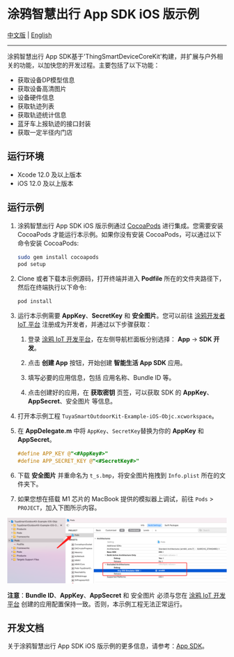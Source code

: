 # 涂鸦智慧出行 App SDK iOS 版示例

[中文版](README-zh.md) | [English](README.md)

---

涂鸦智慧出行 App SDK基于'ThingSmartDeviceCoreKit'构建，并扩展与户外相关的功能，以加快您的开发过程。主要包括了以下功能：

- 获取设备DP模型信息
- 获取设备高清图片
- 设备硬件信息
- 获取轨迹列表
- 获取轨迹统计信息
- 蓝牙车上报轨迹的接口封装
- 获取一定半径内门店

## 运行环境

- Xcode 12.0 及以上版本
- iOS 12.0 及以上版本

## 运行示例

1. 涂鸦智慧出行 App SDK iOS 版示例通过 [CocoaPods](http://cocoapods.org/) 进行集成。您需要安装 CocoaPods 才能运行本示例。如果你没有安装 CocoaPods，可以通过以下命令安装 CocoaPods:

    ```bash
    sudo gem install cocoapods
    pod setup
    ```

2. Clone 或者下载本示例源码，打开终端并进入 **Podfile** 所在的文件夹路径下，然后在终端执行以下命令:

    ```bash
    pod install
    ```

3. 运行本示例需要 **AppKey**、**SecretKey** 和 **安全图片**。您可以前往 [涂鸦开发者 IoT 平台](https://developer.tuya.com/cn/) 注册成为开发者，并通过以下步骤获取：

   1. 登录 [涂鸦 IoT 开发平台](https://iot.tuya.com/)，在左侧导航栏面板分别选择： **App** -> **SDK 开发**。

   2. 点击 **创建 App** 按钮，开始创建 **智能生活 App SDK** 应用。

   3. 填写必要的应用信息，包括 应用名称、Bundle ID 等。

   4. 点击创建好的应用，在 **获取密钥** 页签，可以获取 SDK 的 **AppKey**、**AppSecret**、安全图片 等信息。

4. 打开本示例工程 `TuyaSmartOutdoorKit-Example-iOS-Objc.xcworkspace`。

5. 在 **AppDelegate.m** 中将 `AppKey`、`SecretKey`替换为你的 **AppKey** 和 **AppSecret**。

    ```objective-c
    #define APP_KEY @"<#AppKey#>"
    #define APP_SECRET_KEY @"<#SecretKey#>"
    ```

6. 下载 **安全图片** 并重命名为 `t_s.bmp`，将安全图片拖拽到 `Info.plist` 所在的文件夹下。
7. 如果您想在搭载 M1 芯片的 MacBook 提供的模拟器上调试，前往 `Pods` > `PROJECT`，加入下图所示内容。

![M1EngineeringConfiguration](https://github.com/tuya/tuya-outdoor-ios-sdk-sample/blob/develop/M1EngineeringConfiguration.png)

**注意**：**Bundle ID**、**AppKey**、**AppSecret** 和 安全图片 必须与您在 [涂鸦 IoT 开发平台](https://iot.tuya.com/) 创建的应用配置保持一致。否则，本示例工程无法正常运行。

## 开发文档

关于涂鸦智慧出行 App SDK iOS 版示例的更多信息，请参考：[App SDK](https://developer.tuya.com/en/docs/app-development)。
